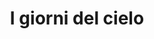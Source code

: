 ---
layout: post
title: I giorni del cielo
director: Terrence Malick
year: 1978
cover: https://images.mubicdn.net/images/film/213/cache-47325-1543863608/image-w1280.jpg
sas: true
---